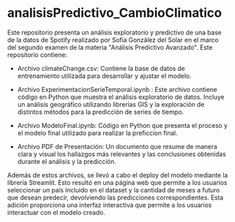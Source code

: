 # analisisPredictivo_CambioClimatico
Este repositorio presenta un análisis exploratorio y predictivo de una base de la datos de Spotify realizado por Sofía González del Solar en el marco del segundo examen de la materia "Análisis Predictivo Avanzado". 
Este repositorio contiene:

- Archivo climateChange.csv: Contiene la base de datos de entrenamiento utilizada para desarrollar y ajustar el modelo.

- Archivo ExperimentacionSerieTemporal.ipynb : Este archivo contiene código en Python que muestra el análisis exploratorio de datos. Incluye un análisis geográfico utilizando librerías GIS y la exploración de distintos métodos para la predicción de series de tiempo.
  
- Archivo ModeloFinal.ipynb: Código en Python que presenta el proceso y el modelo final utilizado para realizar la preficcion final.
  
- Archivo PDF de Presentación: Un documento que resume de manera clara y visual los hallazgos más relevantes y las conclusiones obtenidas durante el análisis y la predicción.

Además de estos archivos, se llevó a cabo el deploy del modelo mediante la librería Streamlit. Esto resultó en una página web que permite a los usuarios seleccionar un país incluido en el dataset y la cantidad de meses a futuro que desean predecir, devolviendo las predicciones correspondientes. Esta adición proporciona una interfaz interactiva que permite a los usuarios interactuar con el modelo creado.
